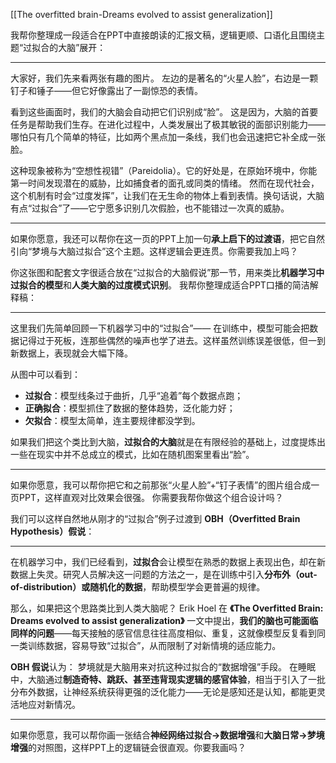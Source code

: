 [[The overfitted brain-Dreams evolved to assist generalization]]





我帮你整理成一段适合在PPT中直接朗读的汇报文稿，逻辑更顺、口语化且围绕主题“过拟合的大脑”展开：

---

大家好，我们先来看两张有趣的图片。
左边的是著名的“火星人脸”，右边是一颗钉子和锤子——但它好像露出了一副惊恐的表情。

看到这些画面时，我们的大脑会自动把它们识别成“脸”。
这是因为，大脑的首要任务是帮助我们生存。在进化过程中，人类发展出了极其敏锐的面部识别能力——哪怕只有几个简单的特征，比如两个黑点加一条线，我们也会迅速把它补全成一张脸。

这种现象被称为“空想性视错”（Pareidolia）。它的好处是，在原始环境中，你能第一时间发现潜在的威胁，比如捕食者的面孔或同类的情绪。
然而在现代社会，这个机制有时会“过度发挥”，让我们在无生命的物体上看到表情。换句话说，大脑有点“过拟合”了——它宁愿多识别几次假脸，也不能错过一次真的威胁。

---

如果你愿意，我还可以帮你在这一页的PPT上加一句**承上启下的过渡语**，把它自然引向“梦境与大脑过拟合”这个主题。这样逻辑会更连贯。你需要我加上吗？




你这张图和配套文字很适合放在“过拟合的大脑假说”那一节，用来类比**机器学习中过拟合的模型**和**人类大脑的过度模式识别**。
我帮你整理成适合PPT口播的简洁解释稿：

---

这里我们先简单回顾一下机器学习中的“过拟合”——
在训练中，模型可能会把数据记得过于死板，连那些偶然的噪声也学了进去。这样虽然训练误差很低，但一到新数据上，表现就会大幅下降。

从图中可以看到：

* **过拟合**：模型线条过于曲折，几乎“追着”每个数据点跑；
* **正确拟合**：模型抓住了数据的整体趋势，泛化能力好；
* **欠拟合**：模型太简单，连主要规律都没学到。

如果我们把这个类比到大脑，**过拟合的大脑**就是在有限经验的基础上，过度提炼出一些在现实中并不总成立的模式，比如在随机图案里看出“脸”。

---

如果你愿意，我可以帮你把它和之前那张“火星人脸”+“钉子表情”的图片组合成一页PPT，这样直观对比效果会很强。
你需要我帮你做这个组合设计吗？




我们可以这样自然地从刚才的“过拟合”例子过渡到 **OBH（Overfitted Brain Hypothesis）假说**：

---

在机器学习中，我们已经看到，**过拟合**会让模型在熟悉的数据上表现出色，却在新数据上失灵。研究人员解决这一问题的方法之一，是在训练中引入**分布外（out-of-distribution）或随机化的数据**，帮助模型学会更普遍的规律。

那么，如果把这个思路类比到人类大脑呢？
Erik Hoel 在 **《The Overfitted Brain: Dreams evolved to assist generalization》** 一文中提出，**我们的脑也可能面临同样的问题**——每天接触的感官信息往往高度相似、重复，这就像模型反复看到同一类训练数据，容易导致“过拟合”，从而限制了对新情境的适应能力。

**OBH 假说**认为：
梦境就是大脑用来对抗这种过拟合的“数据增强”手段。
在睡眠中，大脑通过**制造奇特、跳跃、甚至违背现实逻辑的感官体验**，相当于引入了一批分布外数据，让神经系统获得更强的泛化能力——无论是感知还是认知，都能更灵活地应对新情况。

---

如果你愿意，我可以帮你画一张结合**神经网络过拟合→数据增强**和**大脑日常→梦境增强**的对照图，这样PPT上的逻辑链会很直观。你要我画吗？



